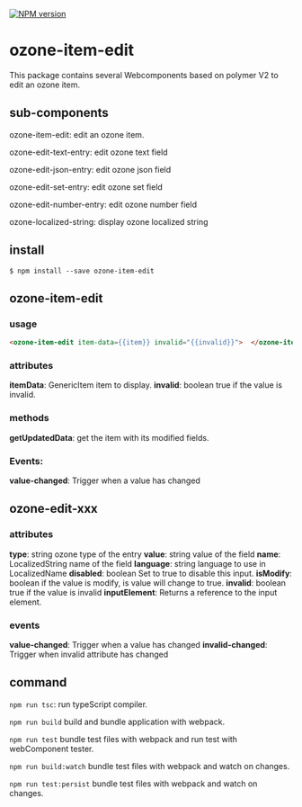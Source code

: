 [![NPM version][npm-image]][npm-url]
#  ozone-item-edit

This package contains several Webcomponents based on polymer V2 to edit an ozone item.

## sub-components

ozone-item-edit: edit an ozone item.

ozone-edit-text-entry: edit ozone text field

ozone-edit-json-entry: edit ozone json field

ozone-edit-set-entry: edit ozone set field

ozone-edit-number-entry: edit ozone number field

ozone-localized-string: display ozone localized string


## install

 ```
 $ npm install --save ozone-item-edit
 ```

## ozone-item-edit

### usage

 ```html
<ozone-item-edit item-data={{item}} invalid="{{invalid}}">  </ozone-item-edit>
```
### attributes

**itemData**: GenericItem item to display.
**invalid**: boolean true if the value is invalid.

### methods

**getUpdatedData**: get the item with its modified fields.

### Events:

**value-changed**: Trigger when a value has changed
 
 
 
## ozone-edit-xxx

### attributes

**type**: string ozone type of the entry
**value**: string value of the field
**name**: LocalizedString name of the field
**language**: string language to use in LocalizedName
**disabled**: boolean Set to true to disable this input.
**isModify**: boolean if the value is modify, is value will change to true.
**invalid**: boolean true if the value is invalid
**inputElement**: Returns a reference to the input element.

### events

 **value-changed**: Trigger when a value has changed
 **invalid-changed**: Trigger when invalid attribute has changed

 
 
 
[npm-image]: https://badge.fury.io/js/ozone-item-edit.svg
[npm-url]: https://npmjs.org/package/ozone-item-edit



## command

`npm run tsc`: run typeScript compiler.

`npm run build` build and bundle application with webpack.

`npm run test` bundle test files with webpack and run test with webComponent tester.

`npm run build:watch` bundle test files with webpack and watch on changes.

`npm run test:persist` bundle test files with webpack and watch on changes.
